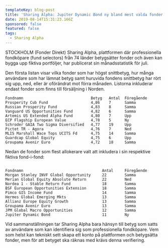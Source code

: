 ```yaml
---
templateKey: blog-post
title: 'Sharing Alpha: Jupiter Dynamic Bond ny bland mest valda fonder'
date: 2019-08-14T15:31:23.166Z
sponsored: false
featured: false
tags:
  - Sharing Alpha
---
```

STOCKHOLM (Fonder Direkt) Sharing Alpha, plattformen där professionella fondköpare (fund selectors) från 74 länder betygsätter fonder och även kan bygga upp fiktiva portföljer, har publicerat sin månadsstatistik för juli.



Den första listan visar vilka fonder som har högst snittbetyg, hur många användare som har lämnat betyg samt huruvida fondens snittbetyg har rört sig upp, ned, eller är oförändrat mot förra månaden. Listorna inkluderar endast fonder som finns till försäljning i Norden.

```
Fondnamn                              Betyg   Antal  Föregående 
Prosperity Cub Fund                   4,86    7      Samma      
Russian Prosperity Fund               4,83    8      Samma      
Vanguard US Opportunities Fund        4,82    6      Samma      
Artemis US Extended Alpha Fund        4,80    7      Upp        
ECP Flagship European Value           4,78    5      Ny         
Schroder GAIA Two Sigma Diversified   4,77    19     Upp        
Pictet TR - Agora                     4,76    7      Ned        
MLIS Marshall Wace Tops UCITS Fd      4,75    14     Samma      
Guardcap Global Equity                4,75    6      Upp        
Groupama Avenir Euro                  4,72    18     Samma      
```

Nedan de fonder som flest allokerare valt att inkludera i sin respektive fiktiva fond-i-fond:

```

Fondnamn                                   Antal     Föregående 
Morgan Stanley INVF Global Opportunity     22        Samma      
Merian Global Equity Absolute Return       22        Ned        
Nordea 1 - Stable Return Fund              18        Samma      
BSF European Opportunities Extension       18        Samma      
Pimco GIS Income Fund                      14        Samma      
Hermes Global Emerging Mkts                13        Samma      
Allianz Europe Equity Growth               13        Samma      
Groupama Avenir Euro                       13        Samma      
JPM Global Macro Opportunities             12        Samma      
Jupiter Dynamic Bond                       11        Ny         

```

Vid sammanställningen tar Sharing Alpha bara hänsyn till betyg som satts av användare som kan identifiera sig som professionella fondköpare. Vem som helst kan tekniskt sett skapa ett konto på plattformen och betygsätta fonder, men för att betyget ska räknas med krävs denna verifiering.
